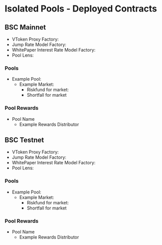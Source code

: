 # Isolated Pools - Deployed Contracts

## BSC Mainnet
- VToken Proxy Factory:
- Jump Rate Model Factory:
- WhitePaper Interest Rate Model Factory:
- Pool Lens:
### Pools
<!-- Example structure of deployed pools -->
- Example Pool:
  - Example Market:
    - Riskfund for market:
    - Shortfall for market
### Pool Rewards
<!-- Example structure of deployed rewards -->
- Pool Name
  - Example Rewards Distributor 	
## BSC Testnet
- VToken Proxy Factory:
- Jump Rate Model Factory:
- WhitePaper Interest Rate Model Factory:
- Pool Lens:
### Pools
<!-- Example structure of deployed pools -->
- Example Pool:
  - Example Market:
    - Riskfund for market:
    - Shortfall for market
### Pool Rewards
<!-- Example structure of deployed rewards -->
- Pool Name
  - Example Rewards Distributor 	